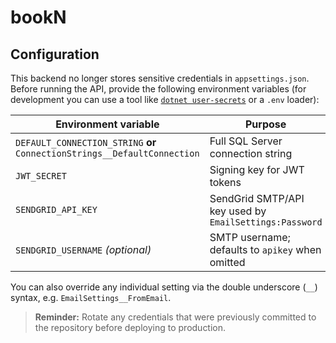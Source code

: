 # bookN

## Configuration

This backend no longer stores sensitive credentials in `appsettings.json`. Before running the API, provide the following environment variables (for development you can use a tool like [`dotnet user-secrets`](https://learn.microsoft.com/aspnet/core/security/app-secrets) or a `.env` loader):

| Environment variable | Purpose |
| --- | --- |
| `DEFAULT_CONNECTION_STRING` **or** `ConnectionStrings__DefaultConnection` | Full SQL Server connection string |
| `JWT_SECRET` | Signing key for JWT tokens |
| `SENDGRID_API_KEY` | SendGrid SMTP/API key used by `EmailSettings:Password` |
| `SENDGRID_USERNAME` *(optional)* | SMTP username; defaults to `apikey` when omitted |

You can also override any individual setting via the double underscore (`__`) syntax, e.g. `EmailSettings__FromEmail`.

> **Reminder:** Rotate any credentials that were previously committed to the repository before deploying to production.